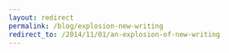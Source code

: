 ```yaml
---
layout: redirect
permalink: /blog/explosion-new-writing
redirect_to: /2014/11/01/an-explosion-of-new-writing
---
```

